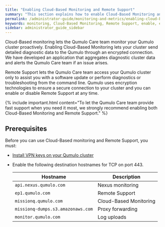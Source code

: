 ```yaml
---
title: "Enabling Cloud-Based Monitoring and Remote Support"
summary: "This section explains how to enable Cloud-Based Monitoring and Remote Support for your Qumulo cluster."
permalink: /administrator-guide/monitoring-and-metrics/enabling-cloud-based-monitoring-remote-support.html
keywords: monitoring, Cloud-Based Monitoring, Remote Support, enable, enabling, Qumulo Care
sidebar: administrator_guide_sidebar
---
```


Cloud-Based monitoring lets the Qumulo Care team monitor your Qumulo cluster proactively. Enabling Cloud-Based Monitoring lets your cluster send detailed diagnostic data to the Qumulo through an encrypted connection. We have developed an application that aggregates diagnostic cluster data and alerts the Qumulo Care team if an issue arises.

Remote Support lets the Qumulo Care team access your Qumulo cluster only to assist you with a software update or perform diagnostics or troubleshooting from the command line. Qumulo uses encryption technologies to ensure a secure connection to your cluster and you can enable or disable Remote Support at any time.

{% include important.html content="To let the Qumulo Care team provide fast support when you need it most, we strongly recommend enabling both Cloud-Based Monitoring and Remote Support." %}

## Prerequisites
Before you can use Cloud-Based monitoring and Remote Support, you must:

* [Install VPN keys on your Qumulo cluster](../getting-started-qumulo-core/installing-vpn-keys-on-cluster.html)

* Enable the following destination hostnames for TCP on port 443.

  <table>
    <thead>
      <tr>
        <th>Hostname</th>
        <th>Description</th>
      </tr>
    </thead>
    <tbody>
      <tr>
        <td><code>api.nexus.qumulo.com</code></td>
        <td>Nexus monitoring</td>
      </tr>  
      <tr>
        <td><code>ep1.qumulo.com</code></td>
        <td>Remote Support</td>
      </tr>
      <tr>
        <td><code>missionq.qumulo.com</code></td>
        <td>Cloud-Based Monitoring</td>
      </tr>    
      <tr>
        <td><code>missionq-dumps.s3.amazonaws.com</code></td>
        <td>Proxy forwarding</td>
      </tr>
      <tr>
        <td><code>monitor.qumulo.com</code></td>
        <td>Log uploads</td>
      </tr>
    </tbody>
  </table>
